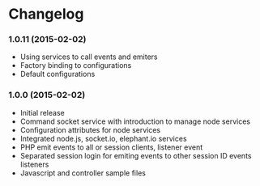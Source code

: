 Changelog
=========

### 1.0.11  (2015-02-02)

* Using services to call events and emiters
* Factory binding to configurations
* Default configurations

### 1.0.0  (2015-02-02)

* Initial release
* Command socket service with introduction to manage node services
* Configuration attributes for node services
* Integrated node.js, socket.io, elephant.io services
* PHP emit events to all or session clients, listener event
* Separated session login for emiting events to other session ID events listeners
* Javascript and controller sample files
